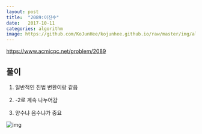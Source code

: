 ```yaml
---
layout: post
title:  "2089:이진수"
date:   2017-10-11
categories: algorithm
image: https://github.com/KoJunHee/kojunhee.github.io/raw/master/img/algorithm.png
---
```



<https://www.acmicpc.net/problem/2089>

## 풀이

1. 일반적인 진법 변환이랑 같음

2. -2로 계속 나누어감
3. 양수냐 음수냐가 중요 

![img](http://cfile10.uf.tistory.com/image/99B47E3359DE3510229328)
